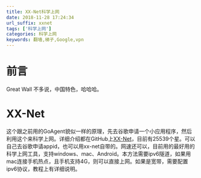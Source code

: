 ```yaml
---
title: XX-Net科学上网
date: 2018-11-28 17:24:34
url_suffix: xxnet
tags: ['科学上网']
categories: 科学上网
keywords: 翻墙,梯子,Google,vpn
---
```

# 前言
Great Wall 不多说，中国特色，哈哈哈。
# XX-Net
这个跟之前用的GoAgent貌似一样的原理，先去谷歌申请一个小应用程序，然后利用这个来科学上网。详细介绍都在GitHub上[XX-Net](https://github.com/XX-net/XX-Net)，目前有25539个星。可以自己去谷歌申请appid，也可以用xx-net自带的。网速还可以，目前用的最好用的科学上网工具，支持windows、mac、Android。本方法需要ipv6隧道，如果用mac连接手机热点，且手机支持4G，则可以直接上网。如果是宽带，需要配置ipv6协议，教程上有详细说明。